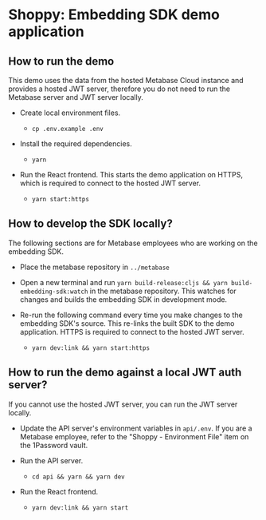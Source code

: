 # Shoppy: Embedding SDK demo application

## How to run the demo

This demo uses the data from the hosted Metabase Cloud instance and provides a hosted JWT server, therefore you do not need to run the Metabase server and JWT server locally.

- Create local environment files.

  - `cp .env.example .env`

- Install the required dependencies.

  - `yarn`

- Run the React frontend. This starts the demo application on HTTPS, which is required to connect to the hosted JWT server.

  - `yarn start:https`

## How to develop the SDK locally?

The following sections are for Metabase employees who are working on the embedding SDK.

- Place the metabase repository in `../metabase`

- Open a new terminal and run `yarn build-release:cljs && yarn build-embedding-sdk:watch` in the metabase repository. This watches for changes and builds the embedding SDK in development mode.

- Re-run the following command every time you make changes to the embedding SDK's source. This re-links the built SDK to the demo application. HTTPS is required to connect to the hosted JWT server.

  - `yarn dev:link && yarn start:https`

## How to run the demo against a local JWT auth server?

If you cannot use the hosted JWT server, you can run the JWT server locally.

- Update the API server's environment variables in `api/.env`. If you are a Metabase employee, refer to the "Shoppy - Environment File" item on the 1Password vault.

- Run the API server.

  - `cd api && yarn && yarn dev`

- Run the React frontend.

  - `yarn dev:link && yarn start`
